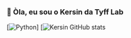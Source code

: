 ### 🌱 Òla, eu sou o Kersin da Tyff Lab

[![Python](https://www.python.org/)]
[![Kersin GitHub stats](https://github-readme-stats.vercel.app/api?username=tf-kersin&show_icons=true&theme=dracula)
